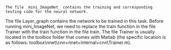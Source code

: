     The file _mini_ImageNet_ contains the training and corresponding testing code for the neural network. 
The file Layer_graph contains the network to be trained in this task. Before running mini_ImageNet, we need to replace the train function in the file Trainer with the train function in the file train. 
The file Trainer is usually located in the toolbox folder that comes with Matlab (the specific location is as follows: toolbox\nnet\cnn\+nnet\+internal\+cnn\Trainer.m).
